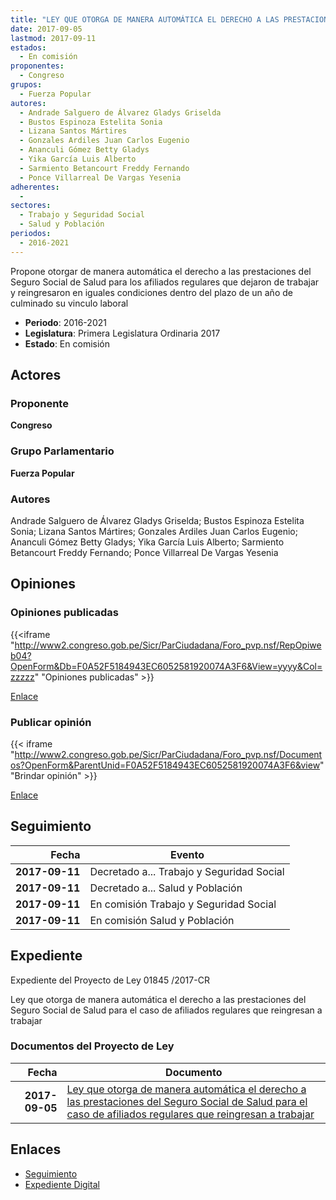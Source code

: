 ```yaml
---
title: "LEY QUE OTORGA DE MANERA AUTOMÁTICA EL DERECHO A LAS PRESTACIONES DEL SEGURO SOCIAL DE SALUD PARA EL CASO DE AFILIADOS REGULARES QUE REINGRESAN A TRABAJAR"
date: 2017-09-05
lastmod: 2017-09-11
estados: 
  - En comisión
proponentes: 
  - Congreso
grupos: 
  - Fuerza Popular
autores: 
  - Andrade Salguero de Álvarez Gladys Griselda
  - Bustos Espinoza Estelita Sonia
  - Lizana Santos Mártires
  - Gonzales Ardiles Juan Carlos Eugenio
  - Ananculi Gómez Betty Gladys
  - Yika García Luis Alberto
  - Sarmiento Betancourt Freddy Fernando
  - Ponce Villarreal De Vargas Yesenia
adherentes: 
  - 
sectores: 
  - Trabajo y Seguridad Social
  - Salud y Población
periodos: 
  - 2016-2021
---
```


Propone otorgar de manera automática el derecho a las prestaciones del Seguro Social de Salud para los afiliados regulares que dejaron de trabajar y reingresaron en iguales condiciones dentro del plazo de un año de culminado su vinculo laboral

- **Periodo**: 2016-2021
- **Legislatura**: Primera Legislatura Ordinaria 2017
- **Estado**: En comisión

## Actores

### Proponente

**Congreso**

### Grupo Parlamentario

**Fuerza Popular**

### Autores

Andrade Salguero de Álvarez Gladys Griselda; Bustos Espinoza Estelita Sonia; Lizana Santos Mártires; Gonzales Ardiles Juan Carlos Eugenio; Ananculi Gómez Betty Gladys; Yika García Luis Alberto; Sarmiento Betancourt Freddy Fernando; Ponce Villarreal De Vargas Yesenia


## Opiniones

### Opiniones publicadas

{{<iframe "http://www2.congreso.gob.pe/Sicr/ParCiudadana/Foro_pvp.nsf/RepOpiweb04?OpenForm&Db=F0A52F5184943EC6052581920074A3F6&View=yyyy&Col=zzzzz" "Opiniones publicadas" >}}

[Enlace](http://www2.congreso.gob.pe/Sicr/ParCiudadana/Foro_pvp.nsf/RepOpiweb04?OpenForm&Db=F0A52F5184943EC6052581920074A3F6&View=yyyy&Col=zzzzz)
### Publicar opinión

{{< iframe "http://www2.congreso.gob.pe/Sicr/ParCiudadana/Foro_pvp.nsf/Documentos?OpenForm&ParentUnid=F0A52F5184943EC6052581920074A3F6&view" "Brindar opinión" >}}

[Enlace](http://www2.congreso.gob.pe/Sicr/ParCiudadana/Foro_pvp.nsf/Documentos?OpenForm&ParentUnid=F0A52F5184943EC6052581920074A3F6&view)

## Seguimiento

| Fecha | Evento |
|------:|--------|
| **2017-09-11** | Decretado a... Trabajo y Seguridad Social|
| **2017-09-11** | Decretado a... Salud y Población|
| **2017-09-11** | En comisión Trabajo y Seguridad Social|
| **2017-09-11** | En comisión Salud y Población|


## Expediente

Expediente del Proyecto de Ley 01845 /2017-CR

Ley que otorga de manera automática el derecho a las prestaciones del Seguro Social de Salud para el caso de afiliados regulares que reingresan a trabajar


### Documentos del Proyecto de Ley

| Fecha | Documento |
|------:|--------|
| **2017-09-05** | [Ley que otorga de manera automática el derecho a las prestaciones del Seguro Social de Salud para el caso de afiliados regulares que reingresan a trabajar](http://www.leyes.congreso.gob.pe/Documentos/2016_2021/Proyectos_de_Ley_y_de_Resoluciones_Legislativas/PL0184520170905.pdf) |

## Enlaces 

- [Seguimiento](http://www2.congreso.gob.pe/Sicr/TraDocEstProc/CLProLey2016.nsf/f7fff46988ca05b1052578e100829cc7/b65fcdf858c15dc30525819200767ca7?OpenDocument)
- [Expediente Digital](http://www2.congreso.gob.pe/Sicr/TraDocEstProc/CLProLey2016.nsf/f7fff46988ca05b1052578e100829cc7/b65fcdf858c15dc30525819200767ca7?OpenDocument&Click=05257FB7005EB655.eb71d0cf91d8294e05256cdf006b5706/$Body/0.1C6C)
